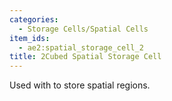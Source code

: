 ```yaml
---
categories:
  - Storage Cells/Spatial Cells
item_ids:
  - ae2:spatial_storage_cell_2
title: 2Cubed Spatial Storage Cell
---
```


Used with <ItemLink id="spatial_io_port"/> to
store spatial regions.

<RecipeFor id="spatial_storage_cell_2" />
